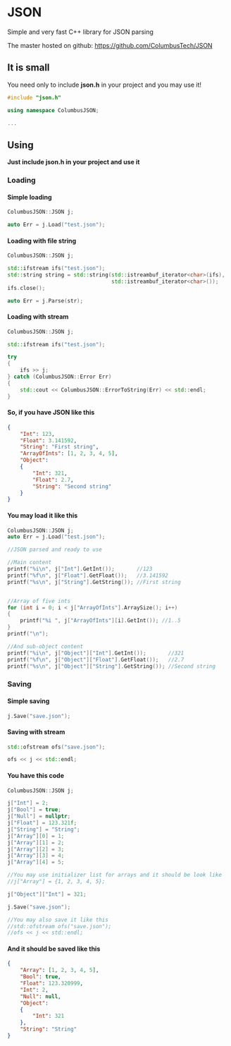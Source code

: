 # JSON
Simple and very fast C++ library for JSON parsing

The master hosted on github: https://github.com/ColumbusTech/JSON

## It is small
You need only to include **json.h** in your project and you may use it!

```cpp
#include "json.h"

using namespace ColumbusJSON;

...
```

## Using

**Just include json.h in your project and use it**

### Loading

#### Simple loading

```cpp
ColumbusJSON::JSON j;

auto Err = j.Load("test.json");
```

#### Loading with file string

```cpp
ColumbusJSON::JSON j;

std::ifstream ifs("test.json");
std::string string = std::string(std::istreambuf_iterator<char>(ifs),
                                 std::istreambuf_iterator<char>());
ifs.close();

auto Err = j.Parse(str);
```

#### Loading with stream

```cpp
ColumbusJSON::JSON j;

std::ifstream ifs("test.json");

try
{
	ifs >> j;
} catch (ColumbusJSON::Error Err)
{
	std::cout << ColumbusJSON::ErrorToString(Err) << std::endl;
}
```

#### So, if you have JSON like this

```json
{
	"Int": 123,
	"Float": 3.141592,
	"String": "First string",
	"ArrayOfInts": [1, 2, 3, 4, 5],
	"Object":
	{
		"Int": 321,
		"Float": 2.7,
		"String": "Second string"
	}
}
```

#### You may load it like this

```cpp
ColumbusJSON::JSON j;
auto Err = j.Load("test.json");

//JSON parsed and ready to use

//Main content
printf("%i\n", j["Int"].GetInt());       //123
printf("%f\n", j["Float"].GetFloat());   //3.141592
printf("%s\n", j["String"].GetString()); //First string


//Array of five ints
for (int i = 0; i < j["ArrayOfInts"].ArraySize(); i++)
{
	printf("%i ", j["ArrayOfInts"][i].GetInt()); //1..5
}
printf("\n");

//And sub-object content
printf("%i\n", j["Object"]["Int"].GetInt());       //321
printf("%f\n", j["Object"]["Float"].GetFloat());   //2.7
printf("%s\n", j["Object"]["String"].GetString()); //Second string
```
### Saving

#### Simple saving

```cpp
j.Save("save.json");
```

#### Saving with stream

```cpp
std::ofstream ofs("save.json");

ofs << j << std::endl;
```

#### You have this code

```cpp
ColumbusJSON::JSON j;

j["Int"] = 2;
j["Bool"] = true;
j["Null"] = nullptr;
j["Float"] = 123.321f;
j["String"] = "String";
j["Array"][0] = 1;
j["Array"][1] = 2;
j["Array"][2] = 3;
j["Array"][3] = 4;
j["Array"][4] = 5;

//You may use initializer list for arrays and it should be look like
//j["Array"] = {1, 2, 3, 4, 5};

j["Object"]["Int"] = 321;

j.Save("save.json");

//You may also save it like this
//std::ofstream ofs("save.json");
//ofs << j << std::endl;
```

#### And it should be saved like this

```json
{
	"Array": [1, 2, 3, 4, 5],
	"Bool": true,
	"Float": 123.320999,
	"Int": 2,
	"Null": null,
	"Object":
	{
		"Int": 321
	},
	"String": "String"
}
```


